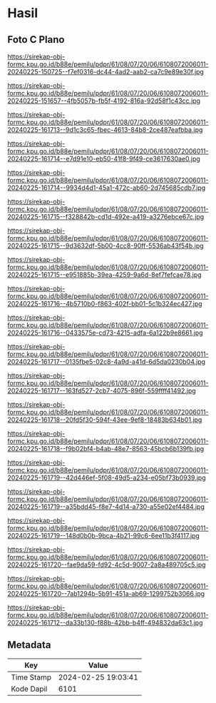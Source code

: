 # Hasil

## Foto C Plano

https://sirekap-obj-formc.kpu.go.id/b88e/pemilu/pdpr/61/08/07/20/06/6108072006011-20240225-150725--f7ef0316-dc44-4ad2-aab2-ca7c9e89e30f.jpg

https://sirekap-obj-formc.kpu.go.id/b88e/pemilu/pdpr/61/08/07/20/06/6108072006011-20240225-151657--4fb5057b-fb5f-4192-816a-92d58f1c43cc.jpg

https://sirekap-obj-formc.kpu.go.id/b88e/pemilu/pdpr/61/08/07/20/06/6108072006011-20240225-161713--9d1c3c65-fbec-4613-84b8-2ce487eafbba.jpg

https://sirekap-obj-formc.kpu.go.id/b88e/pemilu/pdpr/61/08/07/20/06/6108072006011-20240225-161714--e7d91e10-eb50-41f8-9f49-ce3617630ae0.jpg

https://sirekap-obj-formc.kpu.go.id/b88e/pemilu/pdpr/61/08/07/20/06/6108072006011-20240225-161714--9934d4d1-45a1-472c-ab60-2d745685cdb7.jpg

https://sirekap-obj-formc.kpu.go.id/b88e/pemilu/pdpr/61/08/07/20/06/6108072006011-20240225-161715--f328842b-cd1d-492e-a419-a3276ebce67c.jpg

https://sirekap-obj-formc.kpu.go.id/b88e/pemilu/pdpr/61/08/07/20/06/6108072006011-20240225-161715--9d3632df-5b00-4cc8-90ff-5536ab43f54b.jpg

https://sirekap-obj-formc.kpu.go.id/b88e/pemilu/pdpr/61/08/07/20/06/6108072006011-20240225-161715--e951885b-39ea-4259-9a6d-8ef7fefcae78.jpg

https://sirekap-obj-formc.kpu.go.id/b88e/pemilu/pdpr/61/08/07/20/06/6108072006011-20240225-161716--4b5710b0-f863-402f-bb01-5c1b324ec427.jpg

https://sirekap-obj-formc.kpu.go.id/b88e/pemilu/pdpr/61/08/07/20/06/6108072006011-20240225-161716--0433575e-cd73-4215-adfa-6a122b9e8661.jpg

https://sirekap-obj-formc.kpu.go.id/b88e/pemilu/pdpr/61/08/07/20/06/6108072006011-20240225-161717--0135fbe5-02c8-4a9d-a41d-6d5da0230b04.jpg

https://sirekap-obj-formc.kpu.go.id/b88e/pemilu/pdpr/61/08/07/20/06/6108072006011-20240225-161717--163fd527-2cb7-4075-896f-559ffff41492.jpg

https://sirekap-obj-formc.kpu.go.id/b88e/pemilu/pdpr/61/08/07/20/06/6108072006011-20240225-161718--20fd5f30-594f-43ee-9ef8-18483b634b01.jpg

https://sirekap-obj-formc.kpu.go.id/b88e/pemilu/pdpr/61/08/07/20/06/6108072006011-20240225-161718--f9b02bf4-b4ab-48e7-8563-45bcb6b139fb.jpg

https://sirekap-obj-formc.kpu.go.id/b88e/pemilu/pdpr/61/08/07/20/06/6108072006011-20240225-161719--42d446ef-5f08-49d5-a234-e05bf73b0939.jpg

https://sirekap-obj-formc.kpu.go.id/b88e/pemilu/pdpr/61/08/07/20/06/6108072006011-20240225-161719--a35bdd45-f8e7-4d14-a730-a55e02ef4484.jpg

https://sirekap-obj-formc.kpu.go.id/b88e/pemilu/pdpr/61/08/07/20/06/6108072006011-20240225-161719--148d0b0b-9bca-4b21-99c6-6ee11b3f4117.jpg

https://sirekap-obj-formc.kpu.go.id/b88e/pemilu/pdpr/61/08/07/20/06/6108072006011-20240225-161720--fae9da59-fd92-4c5d-9007-2a8a489705c5.jpg

https://sirekap-obj-formc.kpu.go.id/b88e/pemilu/pdpr/61/08/07/20/06/6108072006011-20240225-161720--7ab1294b-5b91-451a-ab69-1299752b3066.jpg

https://sirekap-obj-formc.kpu.go.id/b88e/pemilu/pdpr/61/08/07/20/06/6108072006011-20240225-161712--da33b130-f88b-42bb-b4ff-494832da63c1.jpg


## Metadata

| Key        | Value               |
| ---------- | ------------------- |
| Time Stamp | 2024-02-25 19:03:41 |
| Kode Dapil | 6101                |



